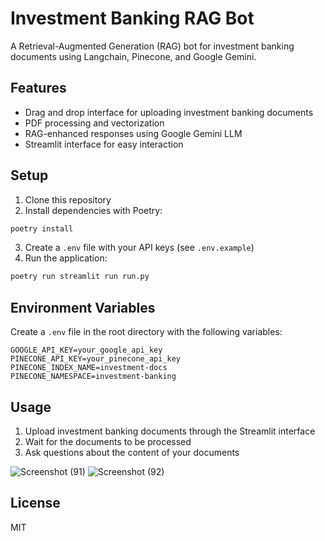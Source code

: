 # Investment Banking RAG Bot

A Retrieval-Augmented Generation (RAG) bot for investment banking documents using Langchain, Pinecone, and Google Gemini.

## Features

- Drag and drop interface for uploading investment banking documents
- PDF processing and vectorization
- RAG-enhanced responses using Google Gemini LLM
- Streamlit interface for easy interaction

## Setup

1. Clone this repository
2. Install dependencies with Poetry:
```bash
poetry install
```

3. Create a `.env` file with your API keys (see `.env.example`)
4. Run the application:
```bash
poetry run streamlit run run.py
```

## Environment Variables

Create a `.env` file in the root directory with the following variables:

```
GOOGLE_API_KEY=your_google_api_key
PINECONE_API_KEY=your_pinecone_api_key
PINECONE_INDEX_NAME=investment-docs
PINECONE_NAMESPACE=investment-banking
```

## Usage

1. Upload investment banking documents through the Streamlit interface
2. Wait for the documents to be processed
3. Ask questions about the content of your documents

![Screenshot (91)](https://github.com/user-attachments/assets/acdd7ea2-db4c-4204-9a43-c200eac0a99f)
![Screenshot (92)](https://github.com/user-attachments/assets/b986e570-bbea-4f09-a9f6-05fe0f5d63fc)


## License

MIT
